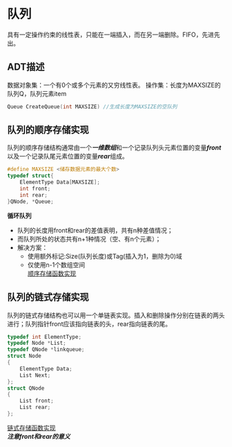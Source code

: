 # 队列
具有一定操作约束的线性表，只能在一端插入，而在另一端删除。FIFO，先进先出。  
## ADT描述
数据对象集：一个有0个或多个元素的又穷线性表。
操作集：长度为MAXSIZE的队列Q，队列元素item
```c
Queue CreateQueue(int MAXSIZE) //生成长度为MAXSIZE的空队列
```
## 队列的顺序存储实现
队列的顺序存储结构通常由一个***一维数组***和一个记录队列头元素位置的变量***front***以及一个记录队尾元素位置的变量***rear***组成。
```c
#define MAXSIZE <储存数据元素的最大个数>
typedef struct{
    ElementType Data[MAXSIZE];
    int front;
    int rear;
}QNode, *Queue;
```
**循环队列**
- 队列的长度用front和rear的差值表明，共有n种差值情况；  
- 而队列所处的状态共有n+1种情况（空、有n个元素）；
- 解决方案：
    - 使用额外标记:Size(队列长度)或Tag(插入为1，删除为0)域
    - 仅使用n-1个数组空间  
[顺序存储函数实现](./arrayqueue.c)
## 队列的链式存储实现
队列的链式存储结构也可以用一个单链表实现。插入和删除操作分别在链表的两头进行；队列指针front应该指向链表的头，rear指向链表的尾。
```c
typedef int ElementType;
typedef Node *List;
typedef QNode *linkqueue;
struct Node
{
    ElementType Data;
    List Next;
};
struct QNode
{
    List front;
    List rear; 
};
```
[链式存储函数实现](./linkqueue.c)  
***注意front和rear的意义***
